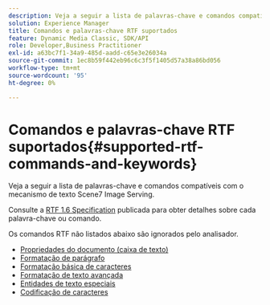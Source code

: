 ```yaml
---
description: Veja a seguir a lista de palavras-chave e comandos compatíveis com o mecanismo de texto Scene7 Image Serving.
solution: Experience Manager
title: Comandos e palavras-chave RTF suportados
feature: Dynamic Media Classic, SDK/API
role: Developer,Business Practitioner
exl-id: a63bc7f1-34a9-485d-aadd-c65e3e26034a
source-git-commit: 1ec8b59f442eb96c6c3f5f1405d57a38a86bd056
workflow-type: tm+mt
source-wordcount: '95'
ht-degree: 0%

---
```


# Comandos e palavras-chave RTF suportados{#supported-rtf-commands-and-keywords}

Veja a seguir a lista de palavras-chave e comandos compatíveis com o mecanismo de texto Scene7 Image Serving.

Consulte a [RTF 1.6 Specification](http://msdn.microsoft.com/en-us/library/aa140277%28v=office.10%29.aspx) publicada para obter detalhes sobre cada palavra-chave ou comando.

Os comandos RTF não listados abaixo são ignorados pelo analisador.

* [Propriedades do documento (caixa de texto)](r-document-text-box-properties.md)
* [Formatação de parágrafo](r-paragraph-formatting.md)
* [Formatação básica de caracteres](r-basic-character-formatting.md)
* [Formatação de texto avançada](r-advanced-text-formatting.md)
* [Entidades de texto especiais](r-special-text-entities.md)
* [Codificação de caracteres](r-is-http-character-encoding.md)
